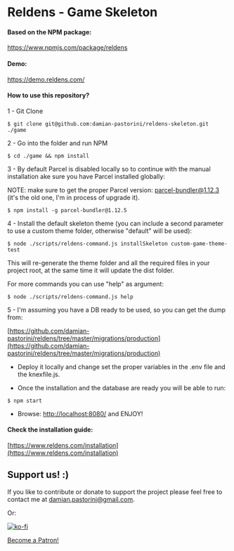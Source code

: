 # Reldens - Game Skeleton

#### Based on the NPM package:

https://www.npmjs.com/package/reldens

#### Demo:

https://demo.reldens.com/

#### How to use this repository?

1 - Git Clone

`$ git clone git@github.com:damian-pastorini/reldens-skeleton.git ./game`

2 - Go into the folder and run NPM

`$ cd ./game && npm install`

3 - By default Parcel is disabled locally so to continue with the manual installation ake sure you have Parcel installed globally:

NOTE: make sure to get the proper Parcel version: parcel-bundler@1.12.3 (it's the old one, I'm in process of upgrade it).

`$ npm install -g parcel-bundler@1.12.5`

4 - Install the default skeleton theme (you can include a second parameter to use a custom theme folder, otherwise "default" will be used):

`$ node ./scripts/reldens-command.js installSkeleton custom-game-theme-test`

This will re-generate the theme folder and all the required files in your project root, at the same time it will update the dist folder.

For more commands you can use "help" as argument:

`$ node ./scripts/reldens-command.js help`

5 - I'm assuming you have a DB ready to be used, so you can get the dump from:

[https://github.com/damian-pastorini/reldens/tree/master/migrations/production](https://github.com/damian-pastorini/reldens/tree/master/migrations/production) 

- Deploy it locally and change set the proper variables in the .env file and the knexfile.js. 

- Once the installation and the database are ready you will be able to run:

`$ npm start`

- Browse: [http://localhost:8080/](http://localhost:8080/) and ENJOY!

#### Check the installation guide:

[https://www.reldens.com/installation](https://www.reldens.com/installation)


## Support us! :)

If you like to contribute or donate to support the project please feel free to contact me at damian.pastorini@gmail.com.

Or:

[![ko-fi](https://www.ko-fi.com/img/githubbutton_sm.svg)](https://ko-fi.com/I2I81VISA)

[Become a Patron!](https://www.patreon.com/bePatron?u=18074832)
